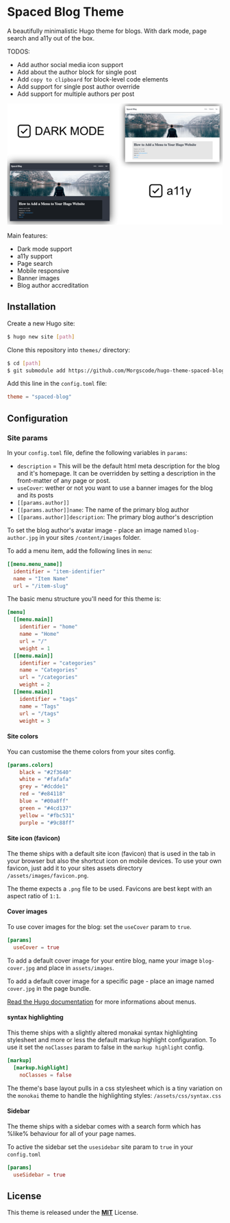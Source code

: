 # Spaced Blog Theme

A beautifully minimalistic Hugo theme for blogs. With dark mode, page search and a11y out of the box.

TODOS:

- Add author social media icon support
- Add about the author block for single post
- Add `copy to clipboard` for block-level code elements
- Add support for single post author override
- Add support for multiple authors per post

![Intro](https://github.com/Morgscode/hugo-theme-spaced-blog/blob/master/images/cover.png)

Main features:

- Dark mode support
- a11y support
- Page search
- Mobile responsive
- Banner images
- Blog author accreditation

## Installation

Create a new Hugo site:

```bash
$ hugo new site [path]
```

Clone this repository into `themes/` directory:

```bash
$ cd [path]
$ git submodule add https://github.com/Morgscode/hugo-theme-spaced-blog.git themes/spaced-blog
```

Add this line in the `config.toml` file:

```toml
theme = "spaced-blog"
```

## Configuration

### Site params

In your `config.toml` file, define the following variables in `params`:

- `description` = This will be the default html meta description for the blog and it's homepage. It can be overridden by setting a description in the front-matter of any page or post.
- `useCover`: wether or not you want to use a banner images for the blog and its posts
- `[[params.author]]`
- `[[params.author]]name`: The name of the primary blog author
- `[[params.author]]description`: The primary blog author's description

To set the blog author's avatar image - place an image named `blog-author.jpg` in your sites `/content/images` folder. 

To add a menu item, add the following lines in `menu`:

```toml
[[menu.menu_name]]
  identifier = "item-identifier"
  name = "Item Name"
  url = "/item-slug"
```

The basic menu structure you'll need for this theme is:

```toml
[menu]
  [[menu.main]]
    identifier = "home"
    name = "Home"
    url = "/"
    weight = 1
  [[menu.main]]
    identifier = "categories"
    name = "Categories"
    url = "/categories"
    weight = 2
  [[menu.main]]
    identifier = "tags"
    name = "Tags"
    url = "/tags"
    weight = 3
```

#### Site colors

You can customise the theme colors from your sites config.

```toml
[params.colors]
    black = "#2f3640"
    white = "#fafafa"
    grey = "#dcdde1"
    red = "#e84118"
    blue = "#00a8ff"
    green = "#4cd137"
    yellow = "#fbc531"
    purple = "#9c88ff"
```

#### Site icon (favicon)

The theme ships with a default site icon (favicon) that is used in the tab in your browser but also the shortcut icon on mobile devices. To use your own favicon, just add it 
to your sites assets directory `/assets/images/favicon.png`.

The theme expects a `.png` file to be used. Favicons are best kept with an aspect ratio of `1:1`.

#### Cover images

To use cover images for the blog: set the `useCover` param to `true`.

```toml
[params]
  useCover = true
```

To add a default cover image for your entire blog, name your image `blog-cover.jpg` and place in `assets/images`.

To add a default cover image for a specific page - place an image named `cover.jpg` in the page bundle.

[Read the Hugo documentation](https://gohugo.io/content-management/menus/#readout) for more informations about menus.

#### syntax highlighting

This theme ships with a slightly altered monakai syntax highlighting stylesheet and more or less the default markup highlight configuration. To use it set the `noClasses` param to false in the `markup highlight` config.

```toml
[markup]
  [markup.highlight]
    noClasses = false
```

The theme's base layout pulls in a css stylesheet which is a tiny variation on the `monokai` theme to handle the highlighting styles: `/assets/css/syntax.css`

#### Sidebar 

The theme ships with a sidebar comes with a search form which has %like% behaviour for all of your page names.

To active the sidebar set the `usesidebar` site param to `true` in your `config.toml`

```toml
[params]
  useSidebar = true
```

## License

This theme is released under the [**MIT**](/LICENSE.md) License.
